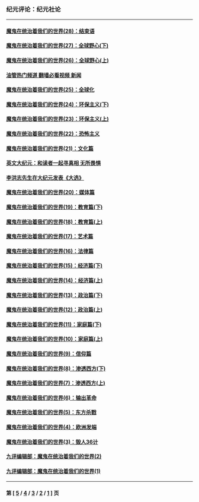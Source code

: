 ### 纪元评论：纪元社论
---
#### [魔鬼在统治着我们的世界(28)：结束语](../../pages/nsc422/n10936246.md?02180330) 
#### [魔鬼在统治着我们的世界(27)：全球野心(下)](../../pages/nsc422/n10928319.md?02180330) 
#### [魔鬼在统治着我们的世界(26)：全球野心(上)](../../pages/nsc422/n10900318.md?02180330) 
#### [油管热门频道 翻墙必看视频 新闻](ok?02180330)
#### [魔鬼在统治着我们的世界(25)：全球化](../../pages/nsc422/n10788205.md?02180330) 
#### [魔鬼在统治着我们的世界(24)：环保主义(下)](../../pages/nsc422/n10695307.md?02180330) 
#### [魔鬼在统治着我们的世界(23)：环保主义(上)](../../pages/nsc422/n10688613.md?02180330) 
#### [魔鬼在统治着我们的世界(22)：恐怖主义](../../pages/nsc422/n10614727.md?02180330) 
#### [魔鬼在统治着我们的世界(21)：文化篇](../../pages/nsc422/n10597706.md?02180330) 
#### [英文大纪元：和读者一起寻真相 无所畏惧](../../pages/nsc422/n12542027.md?02180330) 
#### [李洪志先生在大纪元发表《大选》](../../pages/nsc422/n12534746.md?02180330) 
#### [魔鬼在统治着我们的世界(20)：媒体篇](../../pages/nsc422/n10586579.md?02180330) 
#### [魔鬼在统治着我们的世界(19)：教育篇(下)](../../pages/nsc422/n10564808.md?02180330) 
#### [魔鬼在统治着我们的世界(18)：教育篇(上)](../../pages/nsc422/n10526970.md?02180330) 
#### [魔鬼在统治着我们的世界(17)：艺术篇](../../pages/nsc422/n10499093.md?02180330) 
#### [魔鬼在统治着我们的世界(16)：法律篇](../../pages/nsc422/n10485969.md?02180330) 
#### [魔鬼在统治着我们的世界(15)：经济篇(下)](../../pages/nsc422/n10469975.md?02180330) 
#### [魔鬼在统治着我们的世界(14)：经济篇(上)](../../pages/nsc422/n10457370.md?02180330) 
#### [魔鬼在统治着我们的世界(13)：政治篇(下)](../../pages/nsc422/n10448270.md?02180330) 
#### [魔鬼在统治着我们的世界(12)：政治篇(上)](../../pages/nsc422/n10444576.md?02180330) 
#### [魔鬼在统治着我们的世界(11)：家庭篇(下)](../../pages/nsc422/n10440961.md?02180330) 
#### [魔鬼在统治着我们的世界(10)：家庭篇(上)](../../pages/nsc422/n10435448.md?02180330) 
#### [魔鬼在统治着我们的世界(9)：信仰篇](../../pages/nsc422/n10432159.md?02180330) 
#### [魔鬼在统治着我们的世界(8)：渗透西方(下)](../../pages/nsc422/n10429603.md?02180330) 
#### [魔鬼在统治着我们的世界(7)：渗透西方(上)](../../pages/nsc422/n10426013.md?02180330) 
#### [魔鬼在统治着我们的世界(6)：输出革命](../../pages/nsc422/n10421536.md?02180330) 
#### [魔鬼在统治着我们的世界(5)：东方杀戮](../../pages/nsc422/n10417707.md?02180330) 
#### [魔鬼在统治着我们的世界(4)：欧洲发端](../../pages/nsc422/n10414890.md?02180330) 
#### [魔鬼在统治着我们的世界(3)：毁人36计](../../pages/nsc422/n10411583.md?02180330) 
#### [九评编辑部：魔鬼在统治着我们的世界(2)](../../pages/nsc422/n10410036.md?02180330) 
#### [九评编辑部：魔鬼在统治着我们的世界(1)](../../pages/nsc422/n10406825.md?02180330) 

---
#### 第 [ [5](./5.md?02180330) / [4](./4.md?02180330) / [3](./3.md?02180330) / [2](./2.md?02180330) / [1](./1.md?02180330) ] 页

